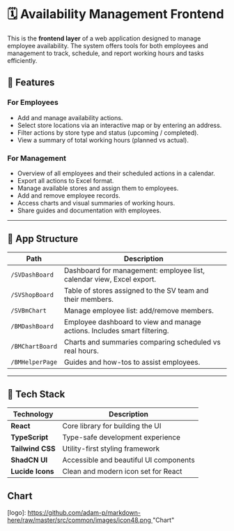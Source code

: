 # 🗓️ Availability Management Frontend

This is the **frontend layer** of a web application designed to manage employee availability. The system offers tools for both employees and management to track, schedule, and report working hours and tasks efficiently.

## 🚀 Features

### For Employees
- Add and manage availability actions.
- Select store locations via an interactive map or by entering an address.
- Filter actions by store type and status (upcoming / completed).
- View a summary of total working hours (planned vs actual).

### For Management
- Overview of all employees and their scheduled actions in a calendar.
- Export all actions to Excel format.
- Manage available stores and assign them to employees.
- Add and remove employee records.
- Access charts and visual summaries of working hours.
- Share guides and documentation with employees.

---

## 📂 App Structure

| Path               | Description                                                                 |
|--------------------|-----------------------------------------------------------------------------|
| `/SVDashBoard`     | Dashboard for management: employee list, calendar view, Excel export.       |
| `/SVShopBoard`     | Table of stores assigned to the SV team and their members.                  |
| `/SVBmChart`       | Manage employee list: add/remove members.                                   |
| `/BMDashBoard`     | Employee dashboard to view and manage actions. Includes smart filtering.    |
| `/BMChartBoard`    | Charts and summaries comparing scheduled vs real hours.                     |
| `/BMHelperPage`    | Guides and how-tos to assist employees.                                     |

---

## 🧱 Tech Stack

| Technology        | Description                                      |
|-------------------|--------------------------------------------------|
| **React**         | Core library for building the UI                |
| **TypeScript**    | Type-safe development experience                 |
| **Tailwind CSS**  | Utility-first styling framework                  |
| **ShadCN UI**     | Accessible and beautiful UI components           |
| **Lucide Icons**  | Clean and modern icon set for React             |

## Chart
[logo]: [https://github.com/adam-p/markdown-here/raw/master/src/common/images/icon48.png ](https://github.com/patry-smrnf/brandmast/blob/master/diagram%20(1).png) "Chart"
